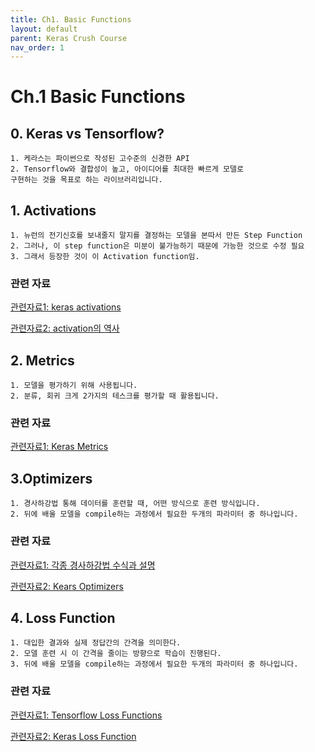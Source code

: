 ```yaml
---
title: Ch1. Basic Functions
layout: default
parent: Keras Crush Course
nav_order: 1
---
```



# Ch.1 Basic Functions
## 0. Keras vs Tensorflow?
    1. 케라스는 파이썬으로 작성된 고수준의 신경한 API
    2. Tensorflow와 결합성이 높고, 아이디어를 최대한 빠르게 모델로
    구현하는 것을 목표로 하는 라이브러리입니다.


## 1. Activations
    1. 뉴런의 전기신호를 보내줄지 말지를 결정하는 모델을 본따서 만든 Step Function
    2. 그러나, 이 step function은 미분이 불가능하기 때문에 가능한 것으로 수정 필요
    3. 그래서 등장한 것이 이 Activation function임.

### 관련 자료
[관련자료1: keras activations](https://keras.io/ko/activations/)

[관련자료2: activation의 역사](https://89douner.tistory.com/22)



## 2. Metrics
    1. 모델을 평가하기 위해 사용됩니다.
    2. 분류, 회귀 크게 2가지의 테스크를 평가할 때 활용됩니다. 

### 관련 자료
[관련자료1: Keras Metrics](https://keras.io/api/metrics/)



## 3.Optimizers
    1. 경사하강법 통해 데이터를 훈련할 때, 어떤 방식으로 훈련 방식입니다.
    2. 뒤에 배울 모델을 compile하는 과정에서 필요한 두개의 파라미터 중 하나입니다.
    
### 관련 자료
[관련자료1: 각종 경사하강법 수식과 설명](https://ruder.io/optimizing-gradient-descent/index.html#rmsprop)

[관련자료2: Kears Optimizers](https://keras.io/ko/optimizers/)


## 4. Loss Function
    1. 대입한 결과와 실제 정답간의 간격을 의미한다.
    2. 모델 훈련 시 이 간격을 줄이는 방향으로 학습이 진행된다.
    3. 뒤에 배울 모델을 compile하는 과정에서 필요한 두개의 파라미터 중 하나입니다.

### 관련 자료
[관련자료1: Tensorflow Loss Functions](https://www.tensorflow.org/api_docs/python/tf/keras/losses)

[관련자료2: Keras Loss Function](https://keras.io/ko/losses/)